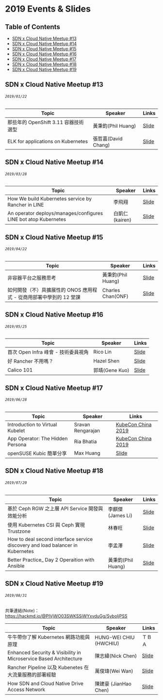 # 2019 Events & Slides

## Table of Contents

- [SDN x Cloud Native Meetup #13](#sdn-x-cloud-native-meetup-13)
- [SDN x Cloud Native Meetup #14](#sdn-x-cloud-native-meetup-14)
- [SDN x Cloud Native Meetup #15](#sdn-x-cloud-native-meetup-15)
- [SDN x Cloud Native Meetup #16](#sdn-x-cloud-native-meetup-16)
- [SDN x Cloud Native Meetup #17](#sdn-x-cloud-native-meetup-17)
- [SDN x Cloud Native Meetup #18](#sdn-x-cloud-native-meetup-18)
- [SDN x Cloud Native Meetup #19](#sdn-x-cloud-native-meetup-19)

## SDN x Cloud Native Meetup #13
###### `2019/01/22`

| Topic       | Speaker        | Links |
|-------------|----------------|--------------|
| 那些年的 OpenShift 3.11 容器技術選型 | 黃秉鈞(Phil Huang) | [Slide](https://speakerdeck.com/pichuang/na-xie-nian-de-openshift-3-dot-11-rong-qi-ping-tai-ji-shu-xuan-xing-20190122)|
| ELK for applications on Kubernetes | 張哲嘉(David Chang) | [Slide](https://www.slideshare.net/CheChiaChang/elk-for-applications-on-k8s)|

## SDN x Cloud Native Meetup #14
###### `2019/03/28`

| Topic       | Speaker        | Links |
|-------------|----------------|--------------|
| How We build Kubernetes service by Rancher in LINE | 李飛翔 | [Slide](https://speakerdeck.com/line_developers/how-we-build-kubernetes-service-by-rancher-in-line)|
| An operator deploys/manages/configures LINE bot atop Kubernetes | 白凱仁(kairen) | [Slide](https://speakerdeck.com/kairen/configures-line-bot-atop-kubernetes)|

## SDN x Cloud Native Meetup #15
###### `2019/04/22`

| Topic       | Speaker        | Links |
|-------------|----------------|--------------|
| 非容器平台之服務思考 | 黃秉鈞(Phil Huang) | [Slide](https://speakerdeck.com/pichuang/fei-rong-qi-ping-tai-zhi-fu-wu-si-kao-20190422)|
| 如何開發（不）具擴展性的 ONOS 應用程式 - 從商用部署中學到的 12 堂課 | Charles Chan(ONF) | [Slide](https://docs.google.com/presentation/d/1gvaberjdfZco7MwAxnrWp2TomeLURs-8vBS5aQHODiU/)|

## SDN x Cloud Native Meetup #16
###### `2019/05/25`

| Topic       | Speaker        | Links |
|-------------|----------------|--------------|
| 首次 Open Infra 峰會 - 技術委員視角 | Rico Lin | [Slide](http://bit.ly/2W1EWPH)|
| 好 Rancher 不用嗎？ | Hazel Shen | [Slide](https://speakerdeck.com/line_developers/why-not-use-rancher)|
| Calico 101 | 郭靖(Gene Kuo) | [Slide](https://docs.google.com/presentation/d/1faHJcIsg6rJSZ4RkEqJQtdG_MTlnHMcwtMOnMSfv4Us/edit?usp=sharing)|

## SDN x Cloud Native Meetup #17
###### `2019/06/28`

| Topic       | Speaker        | Links |
|-------------|----------------|--------------|
| Introduction to Virtual Kubelet | Sravan Rengarajan | [KubeCon China 2019](https://www.youtube.com/watch?v=XLGSfyCQ_rU) |
| App Operator: The Hidden Persona | Ria Bhatia | [KubeCon China 2019](https://www.youtube.com/watch?v=U9a6jOiNY5c) |
| openSUSE Kubic 簡單分享 | Max Huang | [Slide](http://bit.ly/sakana20190628) |

## SDN x Cloud Native Meetup #18
###### `2019/07/20`

| Topic       | Speaker        | Links |
|-------------|----------------|--------------|
| 基於 Ceph RGW 之上層 API Service 開發與效能分析 | 李麒傑(James Li) | [Slide](https://speakerdeck.com/cijie/sdn-x-cloud-native-meetup-number-18) |
| 使用 Kubernetes CSI 與 Ceph 實現 Trustzone | 林春旺 | [Slide](https://speakerdeck.com/q60563/shi-yong-kubernetes-csi-yu-ceph-shi-xian-trustzone) |
| How to deal second interface service discovery and load balancer in Kubernetes | 李孟澤 | [Slide](https://www.slideshare.net/MengZeLi4/how-to-deal-second-interface-service-discovery-and-load-balancer-in-kubernetes) |
| Better Practice_ Day 2 Operaition with Ansible | 黃秉鈞(Phil Huang) | [Slide](https://speakerdeck.com/pichuang/20190720-better-practice-day-2-operaition-with-ansible) |

## SDN x Cloud Native Meetup #19
###### `2019/08/31`
共筆連結(Note)： https://hackmd.io/@PIVjWO03SWKSSiWYxvduGg/SyboIjPSS

| Topic       | Speaker        | Links |
|-------------|----------------|--------------|
| 牛牛帶你了解 Kubernetes 網路功能與原理 | HUNG-WEI CHIU (HWCHIU) | ＴＢＡ |
| Enhanced Security & Visibility in Microservice Based Architecture | 陳志緯(Nick Chen) | [Slide](https://speakerdeck.com/q60563/shi-yong-kubernetes-csi-yu-ceph-shi-xian-trustzone) |
| Rancher Pipeline 以及 Kubenetes 在大流量服務的部署經驗 | 萬俊瑋(Wei Wan) | [Slide](https://docs.google.com/presentation/d/1Ic3dKbqZpo9qvp5RROcQAZNLJeqjPoxaUqB9Dm_ucEk/edit?usp=sharing) |
| How SDN and Cloud Native Drive Access Network | 陳建豪 (JianHao Chen) | [Slide](https://www.slideshare.net/JianHaoChen1/telco-access-network-with-sdn) |
